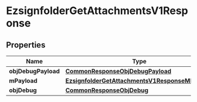 
# EzsignfolderGetAttachmentsV1Response

## Properties
Name | Type | Description | Notes
------------ | ------------- | ------------- | -------------
**objDebugPayload** | [**CommonResponseObjDebugPayload**](CommonResponseObjDebugPayload.md) |  | 
**mPayload** | [**EzsignfolderGetAttachmentsV1ResponseMPayload**](EzsignfolderGetAttachmentsV1ResponseMPayload.md) |  | 
**objDebug** | [**CommonResponseObjDebug**](CommonResponseObjDebug.md) |  |  [optional]



